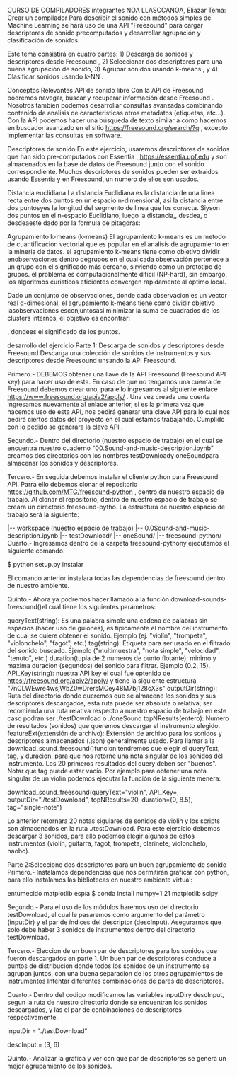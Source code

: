 CURSO DE COMPILADORES
integrantes
NOA LLASCCANOA, Eliazar
Tema: Crear un compilador 
Para describir el sonido con métodos simples de Machine Learning se hará uso de una API "Freesound" para cargar descriptores de sonido precomputados y desarrollar agrupación y clasificación de sonidos.

Este tema consistirá en cuatro partes: 1) Descarga de sonidos y descriptores desde Freesound , 2) Seleccionar dos descriptores para una buena agrupación de sonido, 3) Agrupar sonidos usando k-means , y 4) Clasificar sonidos usando k-NN .

Conceptos Relevantes
API de sonido libre
Con la API de Freesound podremos navegar, buscar y recuperar información desde Freesound . Nosotros tambien podemos desarrollar consultas avanzadas combinando contenido de analisis de caracteristicas otros metadatos (etiquetas, etc...). Con la API podemos hacer una búsqueda de texto similar a como hacemos en buscador avanzado en el sitio https://freesound.org/search/?q , excepto implementar las consultas en software.

Descriptores de sonido
En este ejercicio, usaremos descriptores de sonidos que han sido pre-computados con Essentia , https://essentia.upf.edu y son almacenados en la base de datos de Freesound junto con el sonido correspondiente. Muchos descriptores de sonidos pueden ser extraidos usando Essentia y en Freesound, un numero de ellos son usados.

Distancia euclidiana
La distancia Euclidiana es la distancia de una linea recta entre dos puntos en un espacio n-dimensional, asi la distancia entre dos puntosyes la longitud del segmento de linea que los conecta. Siyson dos puntos en el n-espacio Euclidiano, luego la distancia,, desdea, o desdeaeste dado por la formula de pitagoras:


Agrupamiento k-means (k-means)
El agrupamiento k-means es un metodo de cuantificacion vectorial que es popular en el analisis de agrupamiento en la mineria de datos. el agrupamiento k-means tiene como objetivo dividir enobservaciones dentro degrupos en el cual cada observación pertenece a un grupo con el significado más cercano, sirviendo como un prototipo de grupos. el problema es computacionalmente dificil (NP-hard), sin embargo, los algoritmos euristicos eficientes convergen rapidamente al optimo local.

Dado un conjunto de observaciones, donde cada observacion es un vector real d-dimesional, el agrupamiento k-means tiene como dividir objetivo lasobservaciones esconjuntosasi minimizar la suma de cuadrados de los clusters internos, el objetivo es encontrar:

 
  
 
, dondees el significado de los puntos.

desarrollo del ejercicio
Parte 1: Descarga de sonidos y descriptores desde Freesound
Descarga una colección de sonidos de instrumentos y sus descriptores desde Freesound unsando la API Freesound.

Primero.- DEBEMOS obtener una llave de la API Freesound (Freesound API key) para hacer uso de esta. En caso de que no tengamos una cuenta de Freesound debemos crear uno, para ello ingresamos al siguiente enlace https://www.freesound.org/apiv2/apply/ . Una vez creada una cuenta ingresamos nuevamente al enlace anterior, si es la primera vez que hacemos uso de esta API, nos pedirá generar una clave API para lo cual nos pedirá ciertos datos del proyecto en el cual estamos trabajando. Cumplido con lo pedido se generara la clave API .

Segundo.- Dentro del directorio (nuestro espacio de trabajo) en el cual se encuentra nuestro cuaderno "00.Sound-and-music-description.ipynb" creamos dos directorios con los nombres testDownloady oneSoundpara almacenar los sonidos y descriptores.

Tercero.- En seguida debemos instalar el cliente python para Freesound API. Parra ello debemos clonar el repositorio https://github.com/MTG/freesound-python , dentro de nuestro espacio de trabajo. Al clonar el repositorio, dentro de nuestro espacio de trabajo se creara un directorio freesound-pytho. La estructura de nuestro espacio de trabajo será la siguiente:

 |-- workspace (nuestro espacio de trabajo)
    |-- 0.0Sound-and-music-description.ipynb
    |-- testDownload/
    |-- oneSound/
    |-- freesound-python/
Cuarto.- Ingresamos dentro de la carpeta freesound-pythony ejecutamos el siguiente comando.

$ python setup.py instalar

El comando anterior instalara todas las dependencias de freesound dentro de nuestro ambiente.

Quinto.- Ahora ya podremos hacer llamado a la función download-sounds-freesound()el cual tiene los siguientes parámetros:

queryText(string): Es una palabra simple una cadena de palabras sin espacios (hacer uso de guiones), es tipicamente el nombre del instrumento de cual se quiere obtener el sonido. Ejemplo (ej. "violín", "trompeta", "violonchelo", "fagot", etc.)
tag(string): Etiqueta para ser usado en el filtrado del sonido buscado. Ejemplo ("multimuestra", "nota simple", "velocidad", "tenuto", etc.)
duration(tupla de 2 numeros de punto flotante): minimo y maxima duracion (segundos) del sonido para filtrar. Ejemplo (0.2, 15).
API_Key(string): nuestra API key el cual fue optenido de https://freesound.org/apiv2/apply/ y tiene la siguiente estructura "7nCLWEwre4wsjWbZ0wDrersMCey48M7bj128cX3s"
outputDir(string): Ruta del directorio donde queremos que se almacene los sonidos y sus descriptores descargados, esta ruta puede ser absoluta o relativa; ser recomienda una ruta relativa respecto a nuestro espacio de trabajo en este caso podran ser ./testDownload o ./oneSound
topNResults(entero): Numero de resultados (sonidos) que queremos descargar el instrumento elegido.
featureExt(extensión de archivo): Extensión de archivo para los sonidos y descriptores almacenados (.json) generalmente usado.
Para llamar a la download_sound_freesound()funcion tendremos que elegir el queryText, tag, y duracion, para que nos retorne una nota singular de los sonidos del instrumento. Los 20 primeros resultados del query deben ser "buenos". Notar que tag puede estar vacío. Por ejemplo para obtener una nota singular de un violín podemos ejecutar la función de la siguiente menera:

download_sound_freesound(queryText="violin", API_Key=<tu key>, outputDir="./testDownload", topNResults=20, duration=(0, 8.5), tag="single-note")

Lo anterior retornara 20 notas sigulares de sonidos de violin y los scripts son almacenados en la ruta ./testDownload. Para este ejercicio debemos descargar 3 sonidos, para ello podemos elegir algunos de estos instrumentos (violín, guitarra, fagot, trompeta, clarinete, violonchelo, naobo).

Parte 2:Seleccione dos descriptores para un buen agrupamiento de sonido
Primero.- Instalamos dependencias que nos permitirán graficar con python, para ello instalamos las bibliotecas en nuestro ambiente virtual:

entumecido
matplotlib
espía
$ conda install numpy=1.21 matplotlib scipy

Segundo.- Para el uso de los módulos haremos uso del directorio testDownload, el cual le pasaremos como argumento del parámetro (inputDir) y el par de índices del descriptor (descInput). Asegurarnos que solo debe haber 3 sonidos de instrumentos dentro del directorio testDownload.

Tercero.- Eleccion de un buen par de descriptores para los sonidos que fueron descargados en parte 1. Un buen par de descriptores conduce a puntos de distribucion donde todos los sonidos de un instrumento se agrupan juntos, con una buena separacion de los otros agrupamientos de instrumentos Intentar diferentes combinaciones de pares de descriptores.

Cuarto.- Dentro del codigo modificamos las variables inputDiry descInput, segun la ruta de nuestro directorio donde se encuentran los sonidos descargados, y las el par de conbinaciones de descriptores respectivamente.

inputDir = "./testDownload"

descInput = (3, 6)

Quinto.- Analizar la grafica y ver con que par de descriptores se genera un mejor agrupamiento de los sonidos.
